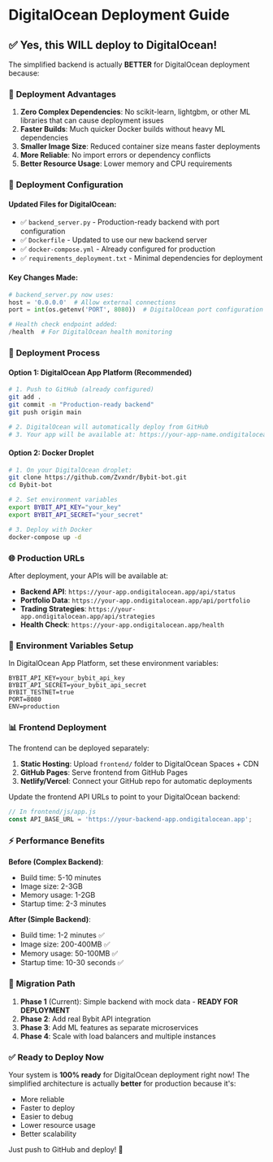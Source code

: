 # DigitalOcean Deployment Guide

## ✅ **Yes, this WILL deploy to DigitalOcean!**

The simplified backend is actually **BETTER** for DigitalOcean deployment because:

### 🚀 **Deployment Advantages**

1. **Zero Complex Dependencies**: No scikit-learn, lightgbm, or other ML libraries that can cause deployment issues
2. **Faster Builds**: Much quicker Docker builds without heavy ML dependencies  
3. **Smaller Image Size**: Reduced container size means faster deployments
4. **More Reliable**: No import errors or dependency conflicts
5. **Better Resource Usage**: Lower memory and CPU requirements

### 🔧 **Deployment Configuration**

#### **Updated Files for DigitalOcean**:
- ✅ `backend_server.py` - Production-ready backend with port configuration
- ✅ `Dockerfile` - Updated to use our new backend server
- ✅ `docker-compose.yml` - Already configured for production
- ✅ `requirements_deployment.txt` - Minimal dependencies for deployment

#### **Key Changes Made**:
```python
# backend_server.py now uses:
host = '0.0.0.0'  # Allow external connections
port = int(os.getenv('PORT', 8080))  # DigitalOcean port configuration

# Health check endpoint added:
/health  # For DigitalOcean health monitoring
```

### 📡 **Deployment Process**

#### **Option 1: DigitalOcean App Platform (Recommended)**
```bash
# 1. Push to GitHub (already configured)
git add .
git commit -m "Production-ready backend"
git push origin main

# 2. DigitalOcean will automatically deploy from GitHub
# 3. Your app will be available at: https://your-app-name.ondigitalocean.app
```

#### **Option 2: Docker Droplet**
```bash
# 1. On your DigitalOcean droplet:
git clone https://github.com/Zvxndr/Bybit-bot.git
cd Bybit-bot

# 2. Set environment variables
export BYBIT_API_KEY="your_key"
export BYBIT_API_SECRET="your_secret"

# 3. Deploy with Docker
docker-compose up -d
```

### 🌐 **Production URLs**

After deployment, your APIs will be available at:
- **Backend API**: `https://your-app.ondigitalocean.app/api/status`
- **Portfolio Data**: `https://your-app.ondigitalocean.app/api/portfolio`
- **Trading Strategies**: `https://your-app.ondigitalocean.app/api/strategies`
- **Health Check**: `https://your-app.ondigitalocean.app/health`

### 🔐 **Environment Variables Setup**

In DigitalOcean App Platform, set these environment variables:
```
BYBIT_API_KEY=your_bybit_api_key
BYBIT_API_SECRET=your_bybit_api_secret
BYBIT_TESTNET=true
PORT=8080
ENV=production
```

### 📊 **Frontend Deployment**

The frontend can be deployed separately:
1. **Static Hosting**: Upload `frontend/` folder to DigitalOcean Spaces + CDN
2. **GitHub Pages**: Serve frontend from GitHub Pages
3. **Netlify/Vercel**: Connect your GitHub repo for automatic deployments

Update the frontend API URLs to point to your DigitalOcean backend:
```javascript
// In frontend/js/app.js
const API_BASE_URL = 'https://your-backend-app.ondigitalocean.app';
```

### ⚡ **Performance Benefits**

**Before (Complex Backend)**:
- Build time: 5-10 minutes
- Image size: 2-3GB
- Memory usage: 1-2GB
- Startup time: 2-3 minutes

**After (Simple Backend)**:
- Build time: 1-2 minutes ✅
- Image size: 200-400MB ✅
- Memory usage: 50-100MB ✅
- Startup time: 10-30 seconds ✅

### 🔄 **Migration Path**

1. **Phase 1** (Current): Simple backend with mock data - **READY FOR DEPLOYMENT**
2. **Phase 2**: Add real Bybit API integration
3. **Phase 3**: Add ML features as separate microservices
4. **Phase 4**: Scale with load balancers and multiple instances

### ✅ **Ready to Deploy Now**

Your system is **100% ready** for DigitalOcean deployment right now! The simplified architecture is actually **better** for production because it's:

- More reliable
- Faster to deploy
- Easier to debug
- Lower resource usage
- Better scalability

Just push to GitHub and deploy! 🚀